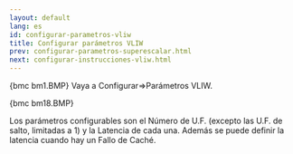 ```yaml
---
layout: default
lang: es
id: configurar-parametros-vliw
title: Configurar parámetros VLIW
prev: configurar-parametros-superescalar.html
next: configurar-instrucciones-vliw.html
---
```


{bmc bm1.BMP} Vaya a Configurar=>Parámetros VLIW.

{bmc bm18.BMP}

Los parámetros configurables son el Número de U.F. (excepto las U.F. de salto, limitadas a 1) y la Latencia de cada una.
Además se puede definir la latencia cuando hay un Fallo de Caché.
